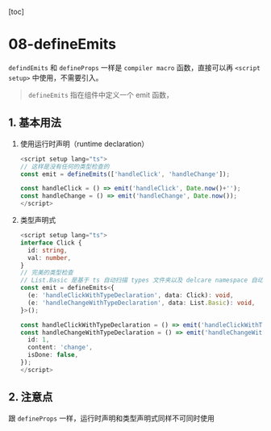 [toc]

# 08-defineEmits

`defindEmits` 和 `defineProps` 一样是 `compiler macro` 函数，直接可以再 `<script setup>` 中使用，不需要引入。

> `defineEmits` 指在组件中定义一个 emit 函数，

## 1. 基本用法
1. 使用运行时声明（runtime declaration）

   ```js
   <script setup lang="ts">
   // 这样是没有任何的类型检查的
   const emit = defineEmits(['handleClick', 'handleChange']);
   
   const handleClick = () => emit('handleClick', Date.now()+'');
   const handleChange = () => emit('handleChange', Date.now());
   </script>
   ```

2. 类型声明式

   ```ts
   <script setup lang="ts">
   interface Click {
     id: string,
     val: number,
   }
   // 完美的类型检查
   // List.Basic 是基于 ts 自动扫描 types 文件夹以及 delcare namespace 自动导入的
   const emit = defineEmits<{
     (e: 'handleClickWithTypeDeclaration', data: Click): void,
     (e: 'handleChangeWithTypeDeclaration', data: List.Basic): void,
   }>();
   
   const handleClickWithTypeDeclaration = () => emit('handleClickWithTypeDeclaration', { id: '1', val: Date.now() });
   const handleChangeWithTypeDeclaration = () => emit('handleChangeWithTypeDeclaration', {
     id: 1,
     content: 'change',
     isDone: false,
   });
   </script>
   ```

## 2. 注意点

跟 `defineProps` 一样，运行时声明和类型声明式同样不可同时使用
